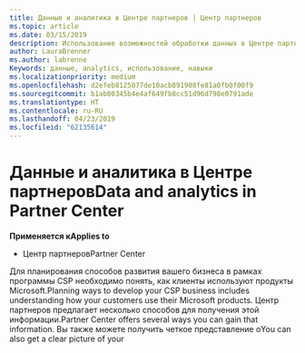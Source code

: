 ```yaml
---
title: Данные и аналитика в Центре партнеров | Центр партнеров
ms.topic: article
ms.date: 03/15/2019
description: Использование возможностей обработки данных в Центре партнеров для эффективного анализа потребностей клиентов
author: LauraBrenner
ms.author: labrenne
Keywords: данные, analytics, использование, навыки
ms.localizationpriority: medium
ms.openlocfilehash: d2efeb8125077de10acb891908fe81a0fb0f00f9
ms.sourcegitcommit: b1ab80345b4e4af649fb8cc51d96d798e0791ade
ms.translationtype: HT
ms.contentlocale: ru-RU
ms.lasthandoff: 04/23/2019
ms.locfileid: "62135614"
---
```

# <a name="data-and-analytics-in-partner-center"></a><span data-ttu-id="2405b-104">Данные и аналитика в Центре партнеров</span><span class="sxs-lookup"><span data-stu-id="2405b-104">Data and analytics in Partner Center</span></span>

<span data-ttu-id="2405b-105">**Применяется к**</span><span class="sxs-lookup"><span data-stu-id="2405b-105">**Applies to**</span></span>

- <span data-ttu-id="2405b-106">Центр партнеров</span><span class="sxs-lookup"><span data-stu-id="2405b-106">Partner Center</span></span>

<span data-ttu-id="2405b-107">Для планирования способов развития вашего бизнеса в рамках программы CSP необходимо понять, как клиенты используют продукты Microsoft.</span><span class="sxs-lookup"><span data-stu-id="2405b-107">Planning ways to develop your CSP business includes understanding how your customers use their Microsoft products.</span></span> <span data-ttu-id="2405b-108">Центр партнеров предлагает несколько способов для получения этой информации.</span><span class="sxs-lookup"><span data-stu-id="2405b-108">Partner Center offers several ways you can gain that information.</span></span> <span data-ttu-id="2405b-109">Вы также можете получить четкое представление о</span><span class="sxs-lookup"><span data-stu-id="2405b-109">You can also get a clear picture of your</span></span> 